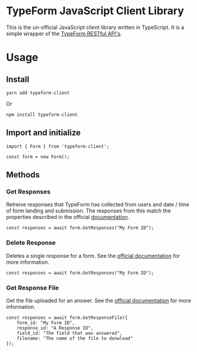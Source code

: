 # TypeForm JavaScript Client Library

This is the un-official JavaScript client library written in TypeScript. It is a simple wrapper of the [TypeForm RESTful API's](https://developer.typeform.com/get-started/).

# Usage

## Install

```
yarn add typeform-client
```

Or

```
npm install typeform-client
```

## Import and initialize
```
import { Form } from 'typeform-client';

const form = new Form();
```

## Methods

### Get Responses
Retreive responses that TypeForm has collected from users and date / time of form landing and submission.
The responses from this match the properties described in the official [documentation](https://developer.typeform.com/responses/reference/retrieve-responses/#retrieve-responses).

```
const responses = await form.GetResponses("My Form ID");
```

### Delete Response
Deletes a single response for a form. See the [official documentation](https://developer.typeform.com/responses/reference/delete-responses/) for more information.

```
const responses = await form.GetResponses("My Form ID");
```

### Get Response File
Get the file uploaded for an answer. See the [official documentation](https://developer.typeform.com/responses/reference/retrieve-response-file/#retrieve-response-file) for more information.

```
const responses = await form.GetResponseFile({
    form_id: "My Form ID",
    response_id: "A Response ID",
    field_id: "The field that was answered",
    filename: "The name of the file to donwload"
});
```

